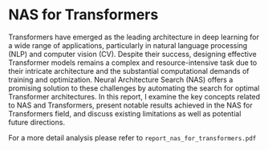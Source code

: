 # NAS for Transformers

Transformers have emerged as the leading architecture in deep learning for a wide range
of applications, particularly in natural language processing (NLP) and computer vision
(CV). Despite their success, designing effective Transformer models remains a complex and
resource-intensive task due to their intricate architecture and the substantial computational
demands of training and optimization. Neural Architecture Search (NAS) offers a promising
solution to these challenges by automating the search for optimal Transformer architectures.
In this report, I examine the key concepts related to NAS and Transformers, present notable
results achieved in the NAS for Transformers field, and discuss existing limitations as well
as potential future directions. 

For a more detail analysis please refer to `report_nas_for_transformers.pdf`
